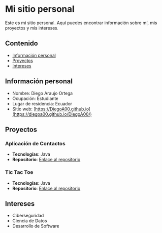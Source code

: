# Mi sitio personal
Este es mi sitio personal. Aquí puedes encontrar información sobre mí, mis
proyectos y mis intereses.
## Contenido
* [Información personal](#información-personal)
* [Proyectos](#proyectos)
* [Intereses](#intereses)
## Información personal
* Nombre: Diego Araujo Ortega
* Ocupación: Estudiante
* Lugar de residencia: Ecuador
* Sitio web: [https://DiegoA00.github.io](https://diegoa00.github.io/DiegoA00/)
## Proyectos
### Aplicación de Contactos
- **Tecnologías**: Java
- **Repositorio**: [Enlace al repositorio](https://github.com/vicbguti-espol/PhoneApp)
### Tic Tac Toe
- **Tecnologías**: Java
- **Repositorio**: [Enlace al repositorio](https://github.com/vicbguti-espol/SmartTicTacToe)
## Intereses
* Ciberseguridad
* Ciencia de Datos
* Desarrollo de Software
